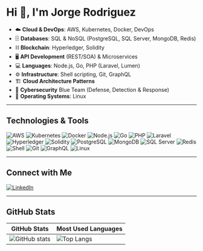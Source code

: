 # Hi 👋, I'm Jorge Rodriguez

- ☁️ **Cloud & DevOps**: AWS, Kubernetes, Docker, DevOps  
- 🗄 **Databases**: SQL & NoSQL (PostgreSQL, SQL Server, MongoDB, Redis)  
- ⛓ **Blockchain**: Hyperledger, Solidity  
- 🖥 **API Development** (REST/SOA) & Microservices  
- 💻 **Languages**: Node.js, Go, PHP (Laravel, Lumen)  
- ⚙️ **Infrastructure**: Shell scripting, Git, GraphQL  
- 🏗 **Cloud Architecture Patterns**
- 🔐 **Cybersecurity** Blue Team (Defense, Detection & Response) 
- 🐧 **Operating Systems**: Linux  

---

##  Technologies & Tools

![AWS](https://img.shields.io/badge/AWS-232F3E?style=for-the-badge&logo=amazon-aws&logoColor=white)
![Kubernetes](https://img.shields.io/badge/Kubernetes-326CE5?style=for-the-badge&logo=kubernetes&logoColor=white)
![Docker](https://img.shields.io/badge/Docker-2496ED?style=for-the-badge&logo=docker&logoColor=white)
![Node.js](https://img.shields.io/badge/Node.js-43853D?style=for-the-badge&logo=node.js&logoColor=white)
![Go](https://img.shields.io/badge/Go-00ADD8?style=for-the-badge&logo=go&logoColor=white)
![PHP](https://img.shields.io/badge/PHP-777BB4?style=for-the-badge&logo=php&logoColor=white)
![Laravel](https://img.shields.io/badge/Laravel-FF2D20?style=for-the-badge&logo=laravel&logoColor=white)
![Hyperledger](https://img.shields.io/badge/Hyperledger-2F3134?style=for-the-badge&logo=hyperledger&logoColor=white)
![Solidity](https://img.shields.io/badge/Solidity-363636?style=for-the-badge&logo=solidity&logoColor=white)
![PostgreSQL](https://img.shields.io/badge/PostgreSQL-336791?style=for-the-badge&logo=postgresql&logoColor=white)
![MongoDB](https://img.shields.io/badge/MongoDB-4EA94B?style=for-the-badge&logo=mongodb&logoColor=white)
![SQL Server](https://img.shields.io/badge/SQL%20Server-CC2927?style=for-the-badge&logo=microsoft-sql-server&logoColor=white)
![Redis](https://img.shields.io/badge/Redis-DC382D?style=for-the-badge&logo=redis&logoColor=white)
![Shell](https://img.shields.io/badge/Shell-89E051?style=for-the-badge&logo=gnu-bash&logoColor=white)
![Git](https://img.shields.io/badge/Git-F05032?style=for-the-badge&logo=git&logoColor=white)
![GraphQL](https://img.shields.io/badge/GraphQL-E10098?style=for-the-badge&logo=graphql&logoColor=white)
![Linux](https://img.shields.io/badge/Linux-FCC624?style=for-the-badge&logo=linux&logoColor=black)

---

##  Connect with Me

[![LinkedIn](https://img.shields.io/badge/LinkedIn-0077B5?style=for-the-badge&logo=linkedin&logoColor=white)](https://www.linkedin.com/in/jorgedison/)

---

##  GitHub Stats

| GitHub Stats | Most Used Languages |
|--------------|---------------------|
| ![GitHub stats](https://github-readme-stats.vercel.app/api?username=jorgedison&show_icons=true&theme=default&bg_color=ffffff&title_color=000000&text_color=000000&icon_color=4CAF50) | ![Top Langs](https://github-readme-stats.vercel.app/api/top-langs/?username=jorgedison&layout=compact&theme=default&bg_color=ffffff&title_color=000000&text_color=000000) |

